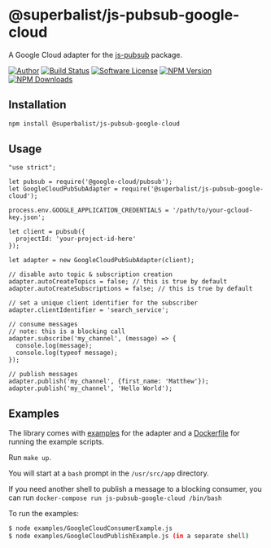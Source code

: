 # @superbalist/js-pubsub-google-cloud

A Google Cloud adapter for the [js-pubsub](https://github.com/Superbalist/js-pubsub) package.

[![Author](http://img.shields.io/badge/author-@superbalist-blue.svg?style=flat-square)](https://twitter.com/superbalist)
[![Build Status](https://img.shields.io/travis/Superbalist/js-pubsub-google-cloud/master.svg?style=flat-square)](https://travis-ci.org/Superbalist/js-pubsub-google-cloud)
[![Software License](https://img.shields.io/badge/license-MIT-brightgreen.svg?style=flat-square)](LICENSE)
[![NPM Version](https://img.shields.io/npm/v/@superbalist/js-pubsub-google-cloud.svg)](https://www.npmjs.com/package/@superbalist/js-pubsub-google-cloud)
[![NPM Downloads](https://img.shields.io/npm/dt/@superbalist/js-pubsub-google-cloud.svg)](https://www.npmjs.com/package/@superbalist/js-pubsub-google-cloud)


## Installation

```bash
npm install @superbalist/js-pubsub-google-cloud
```
    
## Usage

```node
"use strict";

let pubsub = require('@google-cloud/pubsub');
let GoogleCloudPubSubAdapter = require('@superbalist/js-pubsub-google-cloud');

process.env.GOOGLE_APPLICATION_CREDENTIALS = '/path/to/your-gcloud-key.json';

let client = pubsub({
  projectId: 'your-project-id-here'
});

let adapter = new GoogleCloudPubSubAdapter(client);

// disable auto topic & subscription creation
adapter.autoCreateTopics = false; // this is true by default
adapter.autoCreateSubscriptions = false; // this is true by default

// set a unique client identifier for the subscriber
adapter.clientIdentifier = 'search_service';

// consume messages
// note: this is a blocking call
adapter.subscribe('my_channel', (message) => {
  console.log(message);
  console.log(typeof message);
});

// publish messages
adapter.publish('my_channel', {first_name: 'Matthew'});
adapter.publish('my_channel', 'Hello World');
```

## Examples

The library comes with [examples](examples) for the adapter and a [Dockerfile](Dockerfile) for
running the example scripts.

Run `make up`.

You will start at a `bash` prompt in the `/usr/src/app` directory.

If you need another shell to publish a message to a blocking consumer, you can run `docker-compose run js-pubsub-google-cloud /bin/bash`

To run the examples:
```bash
$ node examples/GoogleCloudConsumerExample.js
$ node examples/GoogleCloudPublishExample.js (in a separate shell)
```
